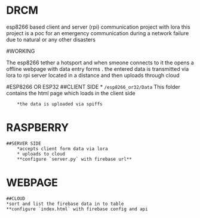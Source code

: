 # DRCM
esp8266 based client and server (rpi) communication project with lora
 this project is a poc for an emergency communication during a network failure due to natural or any other disasters 

 #WORKING
 
 The esp8266 tether a hotsport and when smeone connects to it the opens a offline webpage with data entry forms . the entered data is transmitted via lora to rpi server located in a distance and then uploads through cloud



#ESP8266 OR ESP32
    ##CLIENT SIDE
        * `/esp8266_or32/Data`
        This folder contains the html page which loads in the client side 
        
        *the data is uploaded via spiffs

# RASPBERRY
    ##SERVER SIDE
        *accepts client form data via lora 
        * uploads to cloud
        **configure `server.py` with firebase url**

#  WEBPAGE
    ##CLOUD
    *sort and list the firebase data in to table
    **configure `index.html` with firebase config and api
             
